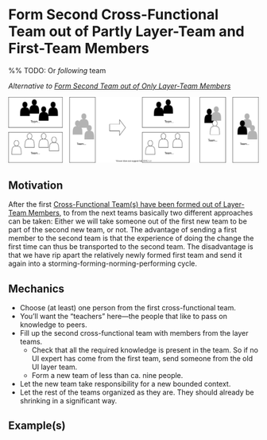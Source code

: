 # Form Second Cross-Functional Team out of Partly Layer-Team and First-Team Members

%% TODO: Or $following$ team

*Alternative to [Form Second Team out of Only Layer-Team Members](form-second-team-out-of-layer-team-only)*

![](../../images/domain-driven-refactorings/socio-technical/second-team-from-first.drawio.svg)

## Motivation

After the first [Cross-Functional Team(s) have been formed out of Layer-Team Members](form-cross-functional-team-out-of-layer-team-members), to from the next teams basically two different approaches can be taken: Either we will take someone out of the first new team to be part of the second new team, or not.
The advantage of sending a first member to the second team is that the experience of doing the change the first time can thus be transported to the second team.
The disadvantage is that we have rip apart the relatively newly formed first team and send it again into a storming-forming-norming-performing cycle.

## Mechanics

- Choose (at least) one person from the first cross-functional team.
- You’ll want the “teachers” here—the people that like to pass on knowledge to peers.
- Fill up the second cross-functional team with members from the layer teams.
  - Check that all the required knowledge is present in the team. So if no UI expert has come from the first team, send someone from the old UI layer team.
  - Form a new team of less than ca. nine people.
- Let the new team take responsibility for a new bounded context.
- Let the rest of the teams organized as they are. They should already be shrinking in a significant way.

## Example(s)
